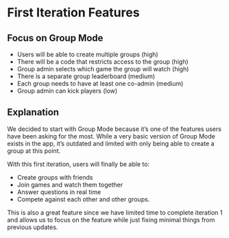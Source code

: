 # First Iteration Features
## Focus on Group Mode
- Users will be able to create multiple groups (high)
- There will be a code that restricts access to the group (high)
- Group admin selects which game the group will watch (high)
- There is a separate group leaderboard (medium)
- Each group needs to have at least one co-admin (medium)
- Group admin can kick players (low)

## Explanation
We decided to start with Group Mode because it’s one of the features users have been asking for the most. While a very basic version of Group Mode exists in the app, it’s outdated and limited with only being able to create a group at this point.

With this first iteration, users will finally be able to:
- Create groups with friends
- Join games and watch them together
- Answer questions in real time
- Compete against each other and other groups.

This is also a great feature since we have limited time to complete iteration 1 and allows us to focus on the feature while just fixing minimal things from previous updates.
